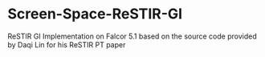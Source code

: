 # Screen-Space-ReSTIR-GI
ReSTIR GI Implementation on Falcor 5.1 based on the source code provided by Daqi Lin for his ReSTIR PT paper
